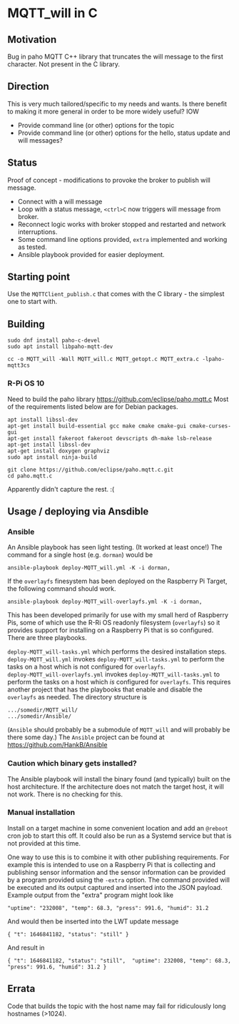 # MQTT_will in C

## Motivation 

Bug in paho MQTT C++ library that truncates the will message to the first character. Not present in the C library.

## Direction

This is very much tailored/specific to my needs and wants. Is there benefit to making it more general in order to be more widely useful? IOW

* Provide command line (or other) options for the topic
* Provide command line (or other) options for the hello, status update and will messages?

## Status

Proof of concept - modifications to provoke the broker to publish will message.

* Connect with a will message
* Loop with a status message, `<ctrl>C` now triggers will message from broker.
* Reconnect logic works with broker stopped and restarted and network interruptions.
* Some command line options provided, `extra` implemented and working as tested.
* Ansible playbook provided for easier deployment.

## Starting point

Use the `MQTTClient_publish.c` that comes with the C library - the simplest one to start with.

## Building

```text
sudo dnf install paho-c-devel
sudo apt install libpaho-mqtt-dev
```

```text
cc -o MQTT_will -Wall MQTT_will.c MQTT_getopt.c MQTT_extra.c -lpaho-mqtt3cs 
```

### R-Pi OS 10

Need to build the paho library <https://github.com/eclipse/paho.mqtt.c> Most of the requirements listed below are for Debian packages.

```text
apt install libssl-dev
apt-get install build-essential gcc make cmake cmake-gui cmake-curses-gui
apt-get install fakeroot fakeroot devscripts dh-make lsb-release
apt-get install libssl-dev
apt-get install doxygen graphviz
sudo apt install ninja-build

git clone https://github.com/eclipse/paho.mqtt.c.git
cd paho.mqtt.c
```

Apparently didn't capture the rest. :(

## Usage / deploying via Ansdible

### Ansible
An Ansible playbook has seen light testing. (It worked at least once!) The command for a single host (e.g. `dorman`) would be

```text
ansible-playbook deploy-MQTT_will.yml -K -i dorman,
```

If the `overlayfs` finesystem has been deployed on the Raspberry Pi Target, the following command should work.

```text
ansible-playbook deploy-MQTT_will-overlayfs.yml -K -i dorman,
```

This has been developed primarily for use with my small herd of Raspberry Pis, some of which use the R-Ri OS readonly filesystem (`overlayfs`) so it provides support for installing on a Raspberry Pi that is so configured. There are three playbooks.

`deploy-MQTT_will-tasks.yml` which performs the desired installation steps.  
`deploy-MQTT_will.yml` invokes `deploy-MQTT_will-tasks.yml` to perform the tasks on a host which is not configured for `overlayfs`.  
`deploy-MQTT_will-overlayfs.yml` invokes `deploy-MQTT_will-tasks.yml` to perform the tasks on a host which *is* configured for `overlayfs`.  This requires another project that has the playbooks that enable and disable the `overlayfs` as needed. The directory structure is

```text
.../somedir/MQTT_will/
.../somedir/Ansible/
```

(`Ansible` should probably be a submodule of `MQTT_will` and will probably be there some day.) The `Ansible` project can be found at <https://github.com/HankB/Ansible>

### **Caution** which binary gets installed?

The Ansible playbook will install the binary found (and typically) built on the host architecture. If the architecture does not match the target host, it will not work. There is no checking for this.

### Manual installation

Install on a target machine in some convenient location and add an `@reboot` cron job to start this off. It could also be run as a Systemd service but that is not provided at this time.

One way to use this is to combine it with other publishing requirements. For example this is intended to use on a Raspberry Pi that is collecting and publishing sensor information and the sensor information can be provided by a program provided using the `-extra` option. The command provided will be executed and its output captured and inserted into the JSON payload. Example output from the "extra" program might look like

```text
"uptime": "232008", "temp": 68.3, "press": 991.6, "humid": 31.2
```

And would then be inserted into the LWT update message

```text
{ "t": 1646841182, "status": "still" }
```

And result in

```text
{ "t": 1646841182, "status": "still",  "uptime": 232008, "temp": 68.3, "press": 991.6, "humid": 31.2 }
```

## Errata

Code that builds the topic with the host name may fail for ridiculously long hostnames (>1024).

